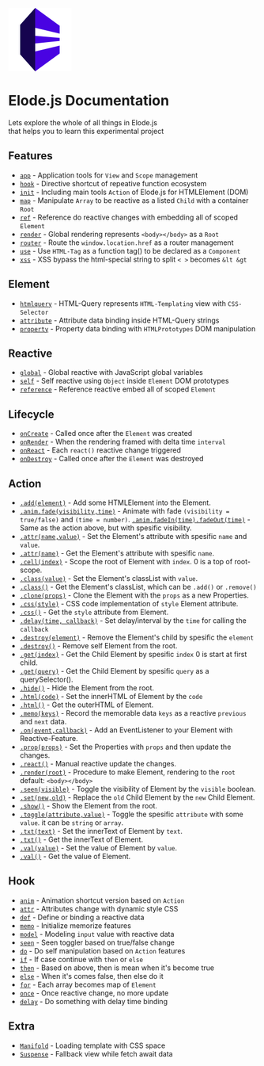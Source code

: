 <img src="https://github.com/equneko/elode/blob/main/res/images/logo.png?raw=true" width="128"></img>
# Elode.js Documentation
Lets explore the whole of all things in Elode.js <br>
that helps you to learn this experimental project

## Features
- [`app`]() - Application tools for `View` and `Scope` management
- [`hook`]() - Directive shortcut of repeative function ecosystem
- [`init`]() - Including main tools `Action` of Elode.js for HTMLElement (DOM)
- [`map`]() - Manipulate `Array` to be reactive as a listed `Child` with a container `Root`
- [`ref`]() - Reference do reactive changes with embedding all of scoped `Element`
- [`render`]() - Global rendering represents `<body></body>` as a `Root`
- [`router`]() - Route the `window.location.href` as a router management
- [`use`]() - Use `HTML-Tag` as a function tag() to be declared as a `Component`
- [`xss`]() - XSS bypass the html-special string to split `< >` becomes `&lt &gt`

## Element
- [`htmlquery`]() - HTML-Query represents `HTML-Templating` view with `CSS-Selector`
- [`attribute`]() - Attribute data binding inside HTML-Query strings
- [`property`]() - Property data binding with `HTMLPrototypes` DOM manipulation

## Reactive
- [`global`]() - Global reactive with JavaScript global variables
- [`self`]() - Self reactive using `Object` inside `Element` DOM prototypes
- [`reference`]() - Reference reactive embed all of scoped `Element`

## Lifecycle
- [`onCreate`]() - Called once after the `Element` was created
- [`onRender`]() - When the rendering framed with delta time `interval`
- [`onReact`]() - Each `react()` reactive change triggered
- [`onDestroy`]() - Called once after the `Element` was destroyed

## Action
- [`.add(element)`]() - Add some HTMLElement into the Element.
- [`.anim.fade(visibility,time)`]() - Animate with fade `(visibility = true/false)` and `(time = number)`.
  [`.anim.fadeIn(time).fadeOut(time)`]() - Same as the action above, but with spesific visibility.
- [`.attr(name,value)`]() - Set the Element's attribute with spesific `name` and `value`.
- [`.attr(name)`]() - Get the Element's attribute with spesific `name`.
- [`.cell(index)`]() - Scope the root of Element with `index`. 0 is a top of root-scope.
- [`.class(value)`]() - Set the Element's classList with `value`.
- [`.class()`]() - Get the Element's classList, which can be `.add()` or `.remove()`
- [`.clone(props)`]() - Clone the Element with the `props` as a new Properties.
- [`.css(style)`]() - CSS code implementation of `style` Element attribute.
- [`.css()`]() - Get the `style` attribute from Element.
- [`.delay(time, callback)`]() - Set delay/interval by the `time` for calling the `callback`
- [`.destroy(element)`]() - Remove the Element's child by spesific the `element`
- [`.destroy()`]() - Remove self Element from the root.
- [`.get(index)`]() - Get the Child Element by spesific `index` 0 is start at first child.
- [`.get(query)`]() - Get the Child Element by spesific `query` as a querySelector().
- [`.hide()`]() - Hide the Element from the root.
- [`.html(code)`]() - Set the innerHTML of Element by the `code`
- [`.html()`]() - Get the outerHTML of Element.
- [`.memo(keys)`]() - Record the memorable data `keys` as a reactive `previous` and `next` data.
- [`.on(event,callback)`]() - Add an EventListener to your Element with Reactive-Feature.
- [`.prop(props)`]() - Set the Properties with `props` and then update the changes.
- [`.react()`]() - Manual reactive update the changes.
- [`.render(root)`]() - Procedure to make Element, rendering to the `root` default: `<body></body>`
- [`.seen(visible)`]() - Toggle the visibility of Element by the `visible` boolean.
- [`.set(new,old)`]() - Replace the `old` Child Element by the `new` Child Element.
- [`.show()`]() - Show the Element from the root.
- [`.toggle(attribute,value)`]() - Toggle the spesific `attribute` with some `value`. it can be `string` or `array`.
- [`.txt(text)`]() - Set the innerText of Element by `text`.
- [`.txt()`]() - Get the innerText of Element.
- [`.val(value)`]() - Set the value of Element by `value`.
- [`.val()`]() - Get the value of Element.

## Hook
- [`anim`]() - Animation shortcut version based on `Action`
- [`attr`]() - Attributes change with dynamic style CSS
- [`def`]() - Define or binding a reactive data
- [`memo`]() - Initialize memorize features
- [`model`]() - Modeling `input` value with reactive data
- [`seen`]() - Seen toggler based on true/false change
- [`do`]() - Do self manipulation based on `Action` features
- [`if`]() - If case continue with `then` or `else`
- [`then`]() - Based on above, then is mean when it's become true
- [`else`]() - When it's comes false, then else do it
- [`for`]() - Each array becomes map of `Element`
- [`once`]() - Once reactive change, no more update
- [`delay`]() - Do something with delay time binding

## Extra
- [`Manifold`]() - Loading template with CSS space
- [`Suspense`]() - Fallback view while fetch await data
